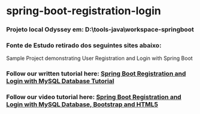 # spring-boot-registration-login

### Projeto local Odyssey em: D:\tools-java\workspace-springboot

### Fonte de Estudo retirado dos seguintes sites abaixo:
Sample Project demonstrating User Registration and Login with Spring Boot
### Follow our written tutorial here: [Spring Boot Registration and Login with MySQL Database Tutorial](https://www.codejava.net/frameworks/spring-boot/user-registration-and-login-tutorial)
### Follow our video tutorial here: [Spring Boot Registration and Login with MySQL Database, Bootstrap and HTML5](https://www.youtube.com/watch?v=aRLoSDOlU3w)
